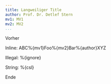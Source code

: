 ```yaml
---
title: Langweiliger Title
author: Prof. Dr. Detlef Stern
mv1: MV1
mv2: MV2
...
```


Vorher

Inline: ABC%{mv1}Foo%{mv2}Bar%{author}XYZ

Illegal: %{ignore}

String: %{csl}

Ende
